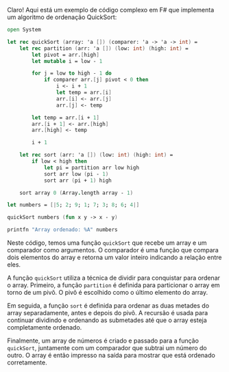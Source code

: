 Claro! Aqui está um exemplo de código complexo em F# que implementa um algoritmo de ordenação QuickSort:

```fsharp
open System

let rec quickSort (array: 'a []) (comparer: 'a -> 'a -> int) =
    let rec partition (arr: 'a []) (low: int) (high: int) =
        let pivot = arr.[high]
        let mutable i = low - 1

        for j = low to high - 1 do
            if comparer arr.[j] pivot < 0 then
                i <- i + 1
                let temp = arr.[i]
                arr.[i] <- arr.[j]
                arr.[j] <- temp

        let temp = arr.[i + 1]
        arr.[i + 1] <- arr.[high]
        arr.[high] <- temp

        i + 1

    let rec sort (arr: 'a []) (low: int) (high: int) =
        if low < high then
            let pi = partition arr low high
            sort arr low (pi - 1)
            sort arr (pi + 1) high

    sort array 0 (Array.length array - 1)

let numbers = [|5; 2; 9; 1; 7; 3; 8; 6; 4|]

quickSort numbers (fun x y -> x - y)

printfn "Array ordenado: %A" numbers
```

Neste código, temos uma função `quickSort` que recebe um array e um comparador como argumentos. O comparador é uma função que compara dois elementos do array e retorna um valor inteiro indicando a relação entre eles.

A função `quickSort` utiliza a técnica de dividir para conquistar para ordenar o array. Primeiro, a função `partition` é definida para particionar o array em torno de um pivô. O pivô é escolhido como o último elemento do array.

Em seguida, a função `sort` é definida para ordenar as duas metades do array separadamente, antes e depois do pivô. A recursão é usada para continuar dividindo e ordenando as submetades até que o array esteja completamente ordenado.

Finalmente, um array de números é criado e passado para a função `quickSort`, juntamente com um comparador que subtrai um número do outro. O array é então impresso na saída para mostrar que está ordenado corretamente.